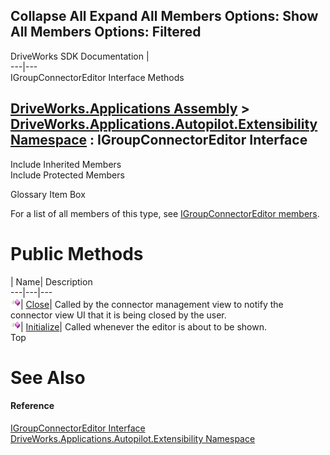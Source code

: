 Collapse All Expand All Members Options: Show All  Members Options: Filtered   
---  
DriveWorks SDK Documentation  |   
---|---  
IGroupConnectorEditor Interface Methods   
  
[DriveWorks.Applications Assembly](topic13.md) > [DriveWorks.Applications.Autopilot.Extensibility Namespace](topic1633.md) : IGroupConnectorEditor Interface  
---  
  
Include Inherited Members    
Include Protected Members    


Glossary Item Box

For a list of all members of this type, see [IGroupConnectorEditor members](topic1717.md).

# Public Methods

| Name| Description  
---|---|---  
![ Method](dotnetimages/Method.gif)| [Close](topic1721.md)| Called by the connector management view to notify the connector view UI that it is being closed by the user.   
![ Method](dotnetimages/Method.gif)| [Initialize](topic1722.md)| Called whenever the editor is about to be shown.   
Top

# See Also

#### Reference

[IGroupConnectorEditor Interface](topic1716.md)   
[DriveWorks.Applications.Autopilot.Extensibility Namespace](topic1633.md)


